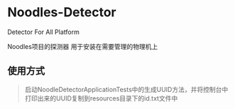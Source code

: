 # Noodles-Detector
Detector For All Platform

Noodles项目的探测器 用于安装在需要管理的物理机上

## 使用方式
> 启动NoodleDetectorApplicationTests中的生成UUID方法，并将控制台中打印出来的UUID复制到resources目录下的id.txt文件中